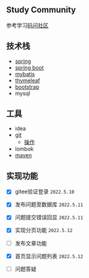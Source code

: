 ## Study Community
参考学习[码问社区](https://github.com/codedrinker/community)
## 技术栈
- [spring](https://spring.io/)
- [spring boot](https://felord.cn/_doc/_springboot/2.1.5.RELEASE/_book/)
- [mybatis](https://mybatis.net.cn/)
- [thymeleaf](https://fanlychie.github.io/post/thymeleaf.html)
- [bootstrap](https://v3.bootcss.com/)
- mysql
## 工具
- idea
- [git](https://www.runoob.com/manual/git-guide/) 
  - [操作](https://www.cnblogs.com/cxx8181602/p/11125539.html)
- lombok
- [maven](https://mvnrepository.com/)

## 实现功能
- [x] gitee验证登录 `2022.5.10`
- [x] 发布问题至数据库 `2022.5.11`
- [x] 问题提交错误回显 `2022.5.11`
- [x] 实现分页功能 `2022.5.12`
- [ ] 发布文章功能
- [x] 首页显示问题列表 `2022.5.12`
- [ ] 问题答疑


